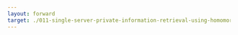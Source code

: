 ```yaml
---
layout: forward
target: ./011-single-server-private-information-retrieval-using-homomorphic-encryption
---
```

